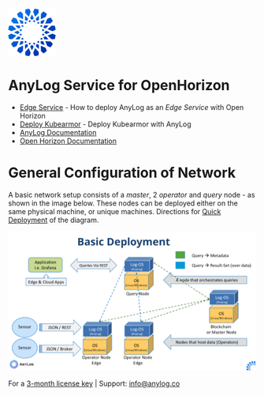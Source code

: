 ![AnyLog Logo](imgs/anylog_logo.png)
# AnyLog Service for  OpenHorizon  

* [Edge Service](OpenHorizon_EdgeService.md) - How to deploy AnyLog as an _Edge Service_ with Open Horizon
* [Deploy Kubearmor](AnyLog_Kubearmor.md) - Deploy Kubearmor with AnyLog
* [AnyLog Documentation](https://github.com/AnyLog-co/documentation)
* [Open Horizon Documentation](https://open-horizon.github.io/)

# General Configuration of Network

A basic network setup consists of a _master_, 2 _operator_  and _query_ node - as shown in the image below. These nodes 
can be deployed either on the same physical machine, or unique machines. Directions for [Quick Deployment](https://github.com/AnyLog-co/documentation/blob/master/deployments/Quick%20Deployment.md)
of the diagram. 

![Demo Diagram](imgs/deployment_diagram.png)


For a [3-month license key](https://anylog.co/download-anylog/) | Support: [info@anylog.co](mailto:info@anylog.co)

 